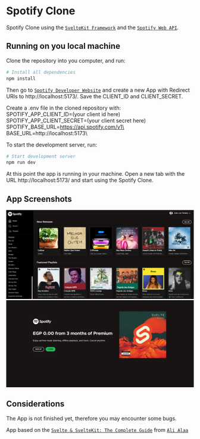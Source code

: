 # Spotify Clone

Spotify Clone using the [`SvelteKit Framework`](https://kit.svelte.dev/) and the [`Spotify Web API`](https://developer.spotify.com/documentation/web-api).

## Running on you local machine

Clone the repository into you computer, and run:
```bash
# Install all dependencies
npm install
```

Then go to [`Spotify Developer Website`](https://developer.spotify.com/documentation/web-api/concepts/apps) and create a new App with Redirect URIs to http://localhost:5173/. Save the CLIENT_ID and CLIENT_SECRET.

Create a .env file in the cloned repository with:\
SPOTIFY_APP_CLIENT_ID=(your client id here)\
SPOTIFY_APP_CLIENT_SECRET=(your client secret here)\
SPOTIFY_BASE_URL=https://api.spotify.com/v1\
BASE_URL=http://localhost:5173\

To start the development server, run:
```bash
# Start development server
npm run dev
```

At this point the app is running in your machine. Open a new tab with the URL http://localhost:5173/ and start using the Spotify Clone.

## App Screenshots
![Home Page](screenshots\HOMEPAGE.png?raw=true "Home Page")\
![Login Page](screenshots\LOGINPAGE.png?raw=true "LOGIN Page")

## Considerations
The App is not finished yet, therefore you may encounter some bugs.

App based on the [`Svelte & SvelteKit: The Complete Guide`](https://www.udemy.com/course/svelte-and-sveltekit/) from [`Ali Alaa`](https://www.udemy.com/user/ali-alaa-3/)